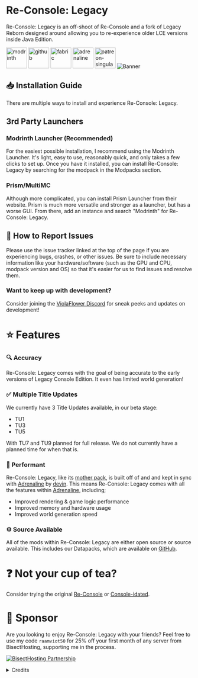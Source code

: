 # Re-Console: Legacy
Re-Console: Legacy is an off-shoot of Re-Console and a fork of Legacy Reborn designed around allowing you to re-experience older LCE versions inside Java Edition.

[<img alt="modrinth" height="56" src="https://cdn.jsdelivr.net/npm/@intergrav/devins-badges@3/assets/cozy/available/modrinth_vector.svg">](https://modrinth.com/project/rc-legacy)
[<img alt="github" height="56" src="https://cdn.jsdelivr.net/npm/@intergrav/devins-badges@3/assets/cozy/available/github_vector.svg">](https://github.com/ViolaFlower/Re-Console-Legacy/releases) [<img alt="fabric" height="56" src="https://cdn.jsdelivr.net/npm/@intergrav/devins-badges@3/assets/cozy/supported/fabric_vector.svg">](https://fabricmc.net/) [<img alt="adrenaline" height="56" src="https://cdn.jsdelivr.net/npm/@intergrav/devins-badges@3/assets/cozy/built-with/adrenaline_vector.svg">](https://modrinth.com/modpack/adrenaline) [<img alt="patreon-singular" height="56" src="https://cdn.jsdelivr.net/npm/@intergrav/devins-badges@3/assets/cozy/donate/patreon-singular_vector.svg">](https://www.patreon.com/c/ViolaFlower)
![Banner](https://cdn.modrinth.com/data/cached_images/2b861171468a2d4cdb861a8956ee60fe0fb114fc.webp)

## 📥 Installation Guide
There are multiple ways to install and experience Re-Console: Legacy.
## 3rd Party Launchers
### Modrinth Launcher (Recommended)

For the easiest possible installation, I recommend using the Modrinth Launcher. It's light, easy to use, reasonably quick, and only takes a few clicks to set up. Once you have it installed, you can install Re-Console: Legacy by searching for the modpack in the Modpacks section.

### Prism/MultiMC
Although more complicated, you can install Prism Launcher from their website. Prism is much more versatile and stronger as a launcher, but has a worse GUI. From there, add an instance and search "Modrinth" for Re-Console: Legacy.


## 🐛 How to Report Issues
Please use the issue tracker linked at the top of the page if you are experiencing bugs, crashes, or other issues. Be sure to include necessary information like your hardware/software (such as the GPU and CPU, modpack version and OS) so that it's easier for us to find issues and resolve them.

### Want to keep up with development?
Consider joining the [ViolaFlower Discord](https://discord.gg/kprFeAn7Gq) for sneak peeks and updates on development!


# ⭐ Features

### 🔍 Accuracy
Re-Console: Legacy comes with the goal of being accurate to the early versions of Legacy Console Edition.
It even has limited world generation!

### ✅ Multiple Title Updates
We currently have 3 Title Updates available, in our beta stage:
- TU1
- TU3
- TU5

With TU7 and TU9 planned for full release. We do not currently have a planned time for when that is.

### 🚀 Performant
Re-Console: Legacy, like its [mother pack](https://modrinth.com/modpack/legacy-minecraft), is built off of and and kept in sync with [Adrenaline](https://modrinth.com/modpack/adrenaline) by [devin](https://modrinth.com/user/devin). This means Re-Console: Legacy comes with all the features within [Adrenaline](https://modrinth.com/modpack/adrenaline), including;
- Improved rendering & game logic performance 
- Improved memory and hardware usage 
- Improved world generation speed 

### ⚙️ Source Available
All of the mods within Re-Console: Legacy are either open source or source available. This includes our Datapacks, which are available on [GitHub](https://github.com/ViolaFlower/RC-L-datapacks).

# ❓ Not your cup of tea?
Consider trying the original [Re-Console](https://modrinth.com/modpack/legacy-minecraft) or [Console-idated](https://modrinth.com/modpack/console-idated).

# 🍉 Sponsor
Are you looking to enjoy Re-Console: Legacy with your friends? Feel free to use my code ``raamviot50`` for 25% off your first month of any server from BisectHosting, supporting me in the process.

[![BisectHosting Partnership](https://cdn.modrinth.com/data/cached_images/3d811a958c28645cf1007ccc3d90cb282921bf7f.webp)](https://bisecthosting.com/raamviot50)


<details>
<summary>Credits</summary>

## Owner
- omo50/bowen

## Developers
- omo50
- Panduino

## Attribution
- Permdog99 for making Legacy Reborn, which this project forked from
